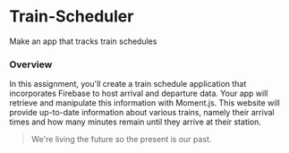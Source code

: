 # **Train-Scheduler**
Make an app that tracks train schedules

### Overview

In this assignment, you'll create a train schedule application that incorporates Firebase to host arrival and departure data. Your app will retrieve and manipulate this information with Moment.js. This website will provide up-to-date information about various trains, namely their arrival times and how many minutes remain until they arrive at their station.

> We're living the future so
> the present is our past.

